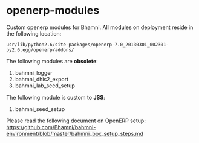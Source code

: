 openerp-modules
===============

Custom openerp modules for Bhamni. All modules on deployment reside in the following location:

`usr/lib/python2.6/site-packages/openerp-7.0_20130301_002301-py2.6.egg/openerp/addons/`

The following modules are __obsolete__:

1. bahmni_logger
2. bahmni_dhis2_export
3. bahmni_lab_seed_setup

The following module is custom to __JSS__:

1. bahmni_seed_setup

Please read the following document on OpenERP setup:
https://github.com/Bhamni/bahmni-environment/blob/master/bahmni_box_setup_steps.md
